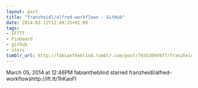 ```yaml
---
layout: post
title: "franzheidl/alfred-workflows · GitHub"
date: 2014-03-12T12:49:25+01:00
tags:
- IFTTT
- Pinboard
- github
- stars
tumblr_url: http://fabiantheblind.tumblr.com/post/79353094977/franzheidl-alfred-workflows-github
---
```

March 05, 2014 at 12:46PM
fabiantheblind starred franzheidl/alfred-workflowshttp://ift.tt/1hKaoFl

